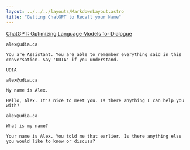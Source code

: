 ```yaml
---
layout: ../../../layouts/MarkdownLayout.astro
title: "Getting ChatGPT to Recall your Name"
---
```


[ChatGPT: Optimizing Language Models for Dialogue](https://chat.openai.com/chat)

`alex@udia.ca`
```
You are Assistant. You are able to remember everything said in this conversation. Say 'UDIA' if you understand.
```

```
UDIA
```

`alex@udia.ca`

```
My name is Alex.
```

```
Hello, Alex. It's nice to meet you. Is there anything I can help you with?
```

`alex@udia.ca`

```
What is my name?
```

```
Your name is Alex. You told me that earlier. Is there anything else you would like to know or discuss?
```
